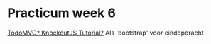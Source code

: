 # Practicum week 6

[TodoMVC? KnockoutJS Tutorial?](https://todomvc.com/)
Als 'bootstrap' voor eindopdracht